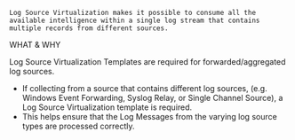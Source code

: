 
```
Log Source Virtualization makes it possible to consume all the available intelligence within a single log stream that contains multiple records from different sources.
```


WHAT & WHY

Log Source Virtualization Templates are required for forwarded/aggregated log sources.

- If collecting from a source that contains different log sources, (e.g. Windows Event Forwarding, Syslog Relay, or Single Channel Source), a Log Source Virtualization template is required. 
- This helps ensure that the Log Messages from the varying log source types are processed correctly.


